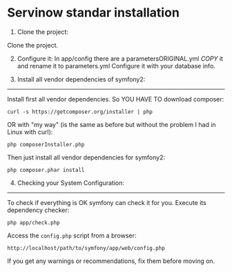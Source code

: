 Servinow standar installation
=============================

1) Clone the project:

Clone the project.

2) Configure it:
In app/config there are a parametersORIGINAL.yml *COPY* it and rename it to parameters.yml
Configure it with your database info.

3) Install all vendor dependencies of symfony2:
-------------------------------------------

Install first all vendor dependencies. So YOU HAVE TO download composer:

    curl -s https://getcomposer.org/installer | php
    
OR with "my way" (is the same as before but without the problem I had in Linux with curl):

    php composerInstaller.php

Then just install all vendor dependencies for symfony2:

    php composer.phar install

4) Checking your System Configuration:
-------------------------------------

To check if everything is OK symfony can check it for you. Execute its dependency checker:

    php app/check.php

Access the `config.php` script from a browser:

    http://localhost/path/to/symfony/app/web/config.php

If you get any warnings or recommendations, fix them before moving on.
